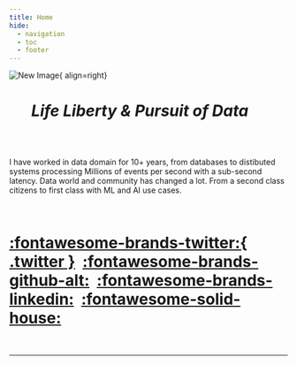 ```yaml
---
title: Home
hide:
  - navigation
  - toc
  - footer
---
```


![New Image](https://images.unsplash.com/photo-1587334274328-64186a80aeee?ixlib=rb-4.0.3&ixid=MnwxMjA3fDB8MHxwaG90by1wYWdlfHx8fGVufDB8fHx8&auto=format&fit=crop&w=550&q=80){ align=right}



# &nbsp; &nbsp; &nbsp; _Life Liberty & Pursuit of Data_

&nbsp;  
&nbsp;
&nbsp;

I have worked in data domain for 10+ years, from databases to distibuted  systems processing Millions of events per second with a sub-second latency. Data world and community has changed a lot. From a second class citizens to first class with ML  and AI use cases. 

&nbsp;  
# [:fontawesome-brands-twitter:{ .twitter }](https://twitter.com/Iqbalkhattra85)&nbsp; [:fontawesome-brands-github-alt:](https://github.com/bot-netizen)&nbsp; [:fontawesome-brands-linkedin:](https://www.linkedin.com/in/iqbalsinghkhattra/)&nbsp; [:fontawesome-solid-house:](https://medium.com/@Iqbalkhattra85)

&nbsp;  




--- 